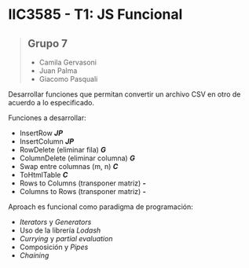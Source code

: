 # IIC3585 - T1: JS Funcional
> ## Grupo 7
> - Camila Gervasoni
> - Juan Palma
> - Giacomo Pasquali

Desarrollar funciones que permitan convertir un archivo CSV en otro de acuerdo a lo especificado.

Funciones a desarrollar:
- InsertRow **_JP_**
- InsertColumn **_JP_**
- RowDelete (eliminar fila) **_G_**
- ColumnDelete (eliminar columna) **_G_**
- Swap entre columnas (m, n) **_C_**
- ToHtmlTable **_C_**
- Rows to Columns (transponer matriz) **_-_**
- Columns to Rows (transponer matriz) **_-_**

Aproach es funcional como paradigma de programación:

- _Iterators_ y _Generators_
- Uso de la librería _Lodash_
- _Currying_ y _partial evaluation_
- Composición y _Pipes_
- _Chaining_